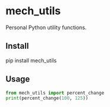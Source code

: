 # mech_utils
Personal Python utility functions.

## Install
pip install mech_utils

## Usage
```python
from mech_utils import percent_change
print(percent_change(100, 125))
